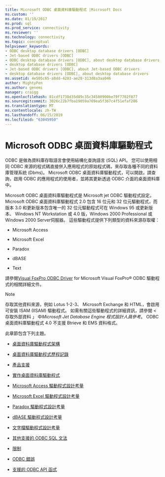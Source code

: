 ```yaml
---
title: Microsoft ODBC 桌面資料庫驅動程式 |Microsoft Docs
ms.custom: ''
ms.date: 01/19/2017
ms.prod: sql
ms.prod_service: connectivity
ms.reviewer: ''
ms.technology: connectivity
ms.topic: conceptual
helpviewer_keywords:
- ODBC desktop database drivers [ODBC]
- Jet-based ODBC drivers [ODBC]
- ODBC desktop database drivers [ODBC], about desktop database drivers
- desktop database drivers [ODBC]
- Jet-based ODBC drivers [ODBC], about Jet-based ODBC drivers
- desktop database drivers [ODBC], about desktop database drivers
ms.assetid: 4e505c65-a8dd-4283-ae28-313d8a3aa046
author: MightyPen
ms.author: genemi
manager: craigg
ms.openlocfilehash: 81cdf1738d35d89c35c34500900be79f7702f877
ms.sourcegitcommit: 3026c22b7fba19059a769ea5f367c4f51efaf286
ms.translationtype: MT
ms.contentlocale: zh-TW
ms.lasthandoff: 06/15/2019
ms.locfileid: "63045950"
---
```

# <a name="microsoft-odbc-desktop-database-drivers"></a>Microsoft ODBC 桌面資料庫驅動程式
ODBC 是做為資料庫存取語言會使用結構化查詢語言 (SQL) API。 您可以使用相同 ODBC 來源的程式碼直接併入應用程式的原始程式碼，來存取各種不同的資料庫管理系統 (Dbms)。 Microsoft ODBC 桌面資料庫驅動程式，可以開啟，請查詢，啟用 ODBC 的應用程式的使用者，並將其更新透過 ODBC 介面的桌面資料庫中。  
  
 Microsoft ODBC 桌面資料庫驅動程式是 Microsoft jet ODBC 驅動程式設定。 Microsoft ODBC 桌面資料庫驅動程式 2.0 包含 16 位元和 32 位元驅動程式，而版本 3.0 和更新版本包含唯一的 32 位元驅動程式可在 Windows 95 或更新版本、 Windows NT Workstation 或 4.0 版，Windows 2000 Professional 或 Windows 2000 Server伺服器。 這些驅動程式提供下列類型的資料來源存取權：  
  
-   Microsoft Access  
  
-   Microsoft Excel  
  
-   Paradox  
  
-   dBASE  
  
-   Text  
  
 請參閱[Visual FoxPro ODBC Driver](../../odbc/microsoft/visual-foxpro-odbc-driver.md) for Microsoft Visual FoxPro® ODBC 驅動程式的相關詳細文件。  
  
> [!NOTE]  
>  存取其他資料來源，例如 Lotus 1-2-3、 Microsoft Exchange 和 HTML，會啟用可安裝 ISAM (IISAM) 驅動程式。 如需有關這些驅動程式的詳細資訊，請參閱 < 存取外部資料 」 中*Microsoft Jet Database Engine 程式設計人員參考*。 ODBC 桌面資料庫驅動程式 4.0 不支援 Btrieve 和 EMS 資料格式。  
  
 此章節包含下列主題。  
  
-   [桌面資料庫驅動程式架構](../../odbc/microsoft/desktop-database-drivers-architecture.md)  
  
-   [桌面資料庫驅動程式歷程記錄](../../odbc/microsoft/history-of-the-desktop-database-drivers.md)  
  
-   [產品支援](../../odbc/microsoft/product-support.md)  
  
-   [實作桌面資料庫驅動程式](../../odbc/microsoft/implementing-desktop-database-drivers.md)  
  
-   [Microsoft Access 驅動程式設計考量](../../odbc/microsoft/microsoft-access-driver-programming-considerations.md)  
  
-   [Microsoft Excel 驅動程式設計考量](../../odbc/microsoft/microsoft-excel-driver-programming-considerations.md)  
  
-   [Paradox 驅動程式設計考量](../../odbc/microsoft/paradox-driver-programming-considerations.md)  
  
-   [dBASE 驅動程式設計考量](../../odbc/microsoft/dbase-driver-programming-considerations.md)  
  
-   [文字檔驅動程式設計考量](../../odbc/microsoft/text-file-driver-programming-considerations.md)  
  
-   [其他支援的 ODBC SQL 文法](../../odbc/microsoft/additional-supported-odbc-sql-grammar.md)  
  
-   [限制](../../odbc/microsoft/limitations.md)  
  
-   [ODBC 錯誤](../../odbc/microsoft/odbc-errors.md)  
  
-   [支援的 ODBC API 函式](../../odbc/microsoft/supported-odbc-api-functions.md)
